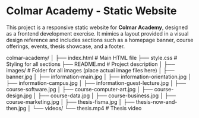 # Colmar Academy - Static Website

This project is a responsive static website for **Colmar Academy**, designed as a frontend development exercise. It mimics a layout provided in a visual design reference and includes sections such as a homepage banner, course offerings, events, thesis showcase, and a footer.

colmar-academy/
│
├── index.html # Main HTML file
├── style.css # Styling for all sections
├── README.md # Project description
│
├── images/ # Folder for all images (place actual image files here)
│ ├── banner.jpg
│ ├── information-main.jpg
│ ├── information-orientation.jpg
│ ├── information-campus.jpg
│ ├── information-guest-lecture.jpg
│ ├── course-software.jpg
│ ├── course-computer-art.jpg
│ ├── course-design.jpg
│ ├── course-data.jpg
│ ├── course-business.jpg
│ ├── course-marketing.jpg
│ ├── thesis-fisma.jpg
│ ├── thesis-now-and-then.jpg
│
└── videos/
└── thesis.mp4 # Thesis video

